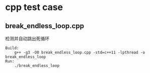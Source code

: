 # cpp test case

## break_endless_loop.cpp
检测并自动跳出死循环
```shell
Build:
    g++ -g3 -O0 break_endless_loop.cpp -std=c++11 -lpthread -o break_endless_loop
Run:
    ./break_endless_loop
```